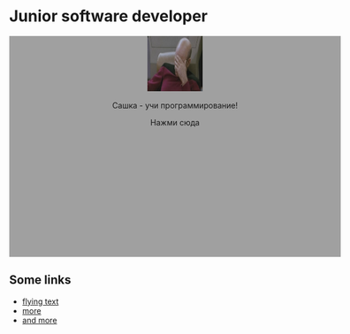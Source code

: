 # Junior software developer

<script src="https://ajax.googleapis.com/ajax/libs/jquery/1.11.2/jquery.min.js"></script>
<style>
#flying_object {
  position: relative;
}

</style>

<script>
function move1() {
    var dWidth = $('#field').width() - 100,
      dHeight = $('#field').height() - 100,
      nextX = Math.floor(Math.random() * dWidth),
      nextY = Math.floor(Math.random() * dHeight);
    $(this).animate({
      left: nextX + 'px',
      top: nextY + 'px'
    }, );
  }
  
jQuery(function($) {
  $('#flying_object').mouseover(move1);
});


</script>

<div style="height:400px; width:600px; background:#A0A0A0; min-height: 400px; min-width: 600px;" id="field">
  <div id="flying_object" width="100px" height="100px"  align="center">
    <span class="my-0">
      <img src="facepalm.jpg" width="100" height="100" alt="Grey Square" />
      <p>Сашка - учи программирование!</p>
      <p> <a>Нажми сюда</a></p>
    </span>
  </div>

</div>



## Some links

* [flying text](http://jsfiddle.net/karalamalar/atNva/)
* [more](http://jsfiddle.net/3Z7HE/3/)
* [and more](http://jsfiddle.net/Xw29r/15/)

